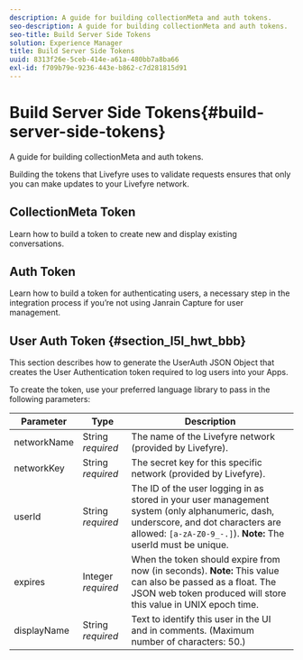 ```yaml
---
description: A guide for building collectionMeta and auth tokens.
seo-description: A guide for building collectionMeta and auth tokens.
seo-title: Build Server Side Tokens
solution: Experience Manager
title: Build Server Side Tokens
uuid: 8313f26e-5ceb-414e-a61a-480bb7a8ba66
exl-id: f709b79e-9236-443e-b862-c7d281815d91
---
```

# Build Server Side Tokens{#build-server-side-tokens}

A guide for building collectionMeta and auth tokens.

Building the tokens that Livefyre uses to validate requests ensures that only you can make updates to your Livefyre network.

## CollectionMeta Token

Learn how to build a token to create new and display existing conversations.

## Auth Token

Learn how to build a token for authenticating users, a necessary step in the integration process if you’re not using Janrain Capture for user management.

## User Auth Token {#section_l5l_hwt_bbb}

This section describes how to generate the UserAuth JSON Object that creates the User Authentication token required to log users into your Apps.

To create the token, use your preferred language library to pass in the following parameters:

|  Parameter | Type | Description |
|---|---|---|
|  networkName | String *required* | The name of the Livefyre network (provided by Livefyre). |
|  networkKey | String *required* | The secret key for this specific network (provided by Livefyre). |
|  userId | String *required* |The ID of the user logging in as stored in your user management system (only alphanumeric, dash, underscore, and dot characters are allowed: `[a-zA-Z0-9_-.]`). **Note:** The userId must be unique. |
|  expires | Integer *required*  |When the token should expire from now (in seconds). **Note:** This value can also be passed as a float. The JSON web token produced will store this value in UNIX epoch time. |
|  displayName | String *required* | Text to identify this user in the UI and in comments. (Maximum number of characters: 50.) |
